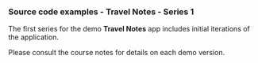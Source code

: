 ### Source code examples - Travel Notes - Series 1

The first series for the demo **Travel Notes** app includes initial iterations of the application.

Please consult the course notes for details on each demo version.
